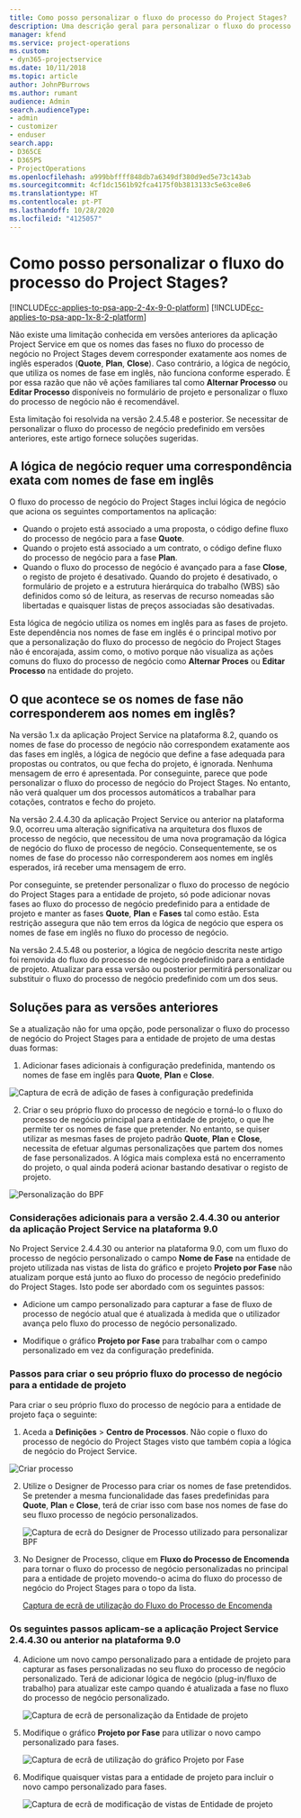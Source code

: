 ```yaml
---
title: Como posso personalizar o fluxo do processo do Project Stages?
description: Uma descrição geral para personalizar o fluxo do processo de negócio das Fases do Projeto.
manager: kfend
ms.service: project-operations
ms.custom:
- dyn365-projectservice
ms.date: 10/11/2018
ms.topic: article
author: JohnPBurrows
ms.author: rumant
audience: Admin
search.audienceType:
- admin
- customizer
- enduser
search.app:
- D365CE
- D365PS
- ProjectOperations
ms.openlocfilehash: a999bbffff848db7a6349df380d9ed5e73c143ab
ms.sourcegitcommit: 4cf1dc1561b92fca4175f0b3813133c5e63ce8e6
ms.translationtype: HT
ms.contentlocale: pt-PT
ms.lasthandoff: 10/28/2020
ms.locfileid: "4125057"
---
```

# <a name="how-do-i-customize-the-project-stages-business-process-flow"></a>Como posso personalizar o fluxo do processo do Project Stages?
[!INCLUDE[cc-applies-to-psa-app-2-4x-9-0-platform](../includes/cc-applies-to-psa-app-2-4x-9-0-platform.md)]
[!INCLUDE[cc-applies-to-psa-app-1x-8-2-platform](../includes/cc-applies-to-psa-app-1x-8-2-platform.md)]

Não existe uma limitação conhecida em versões anteriores da aplicação Project Service em que os nomes das fases no fluxo do processo de negócio no Project Stages devem corresponder exatamente aos nomes de inglês esperados (**Quote**, **Plan**, **Close**). Caso contrário, a lógica de negócio, que utiliza os nomes de fase em inglês, não funciona conforme esperado. É por essa razão que não vê ações familiares tal como **Alternar Processo** ou **Editar Processo** disponíveis no formulário de projeto e personalizar o fluxo do processo de negócio não é recomendável. 

Esta limitação foi resolvida na versão 2.4.5.48 e posterior. Se necessitar de personalizar o fluxo do processo de negócio predefinido em versões anteriores, este artigo fornece soluções sugeridas.  

## <a name="business-logic-requires-an-exact-match-with-english-stage-names"></a>A lógica de negócio requer uma correspondência exata com nomes de fase em inglês

O fluxo do processo de negócio do Project Stages inclui lógica de negócio que aciona os seguintes comportamentos na aplicação:
- Quando o projeto está associado a uma proposta, o código define fluxo do processo de negócio para a fase **Quote**.
- Quando o projeto está associado a um contrato, o código define fluxo do processo de negócio para a fase **Plan**.
- Quando o fluxo do processo de negócio é avançado para a fase **Close**, o registo de projeto é desativado. Quando do projeto é desativado, o formulário de projeto e a estrutura hierárquica do trabalho (WBS) são definidos como só de leitura, as reservas de recurso nomeadas são libertadas e quaisquer listas de preços associadas são desativadas.

Esta lógica de negócio utiliza os nomes em inglês para as fases de projeto. Este dependência nos nomes de fase em inglês é o principal motivo por que a personalização do fluxo do processo de negócio do Project Stages não é encorajada, assim como, o motivo porque não visualiza as ações comuns do fluxo do processo de negócio como **Alternar Proces** ou **Editar Processo** na entidade do projeto.

## <a name="what-happens-if-the-stage-names-dont-match-the-english-names"></a>O que acontece se os nomes de fase não corresponderem aos nomes em inglês?

Na versão 1.x da aplicação Project Service na plataforma 8.2, quando os nomes de fase do processo de negócio não correspondem exatamente aos das fases em inglês, a lógica de negócio que define a fase adequada para propostas ou contratos, ou que fecha do projeto, é ignorada. Nenhuma mensagem de erro é apresentada. Por conseguinte, parece que pode personalizar o fluxo do processo de negócio do Project Stages. No entanto, não verá qualquer um dos processos automáticos a trabalhar para cotações, contratos e fecho do projeto.

Na versão 2.4.4.30 da aplicação Project Service ou anterior na plataforma 9.0, ocorreu uma alteração significativa na arquitetura dos fluxos de processo de negócio, que necessitou de uma nova programação da lógica de negócio do fluxo de processo de negócio. Consequentemente, se os nomes de fase do processo não corresponderem aos nomes em inglês esperados, irá receber uma mensagem de erro. 

Por conseguinte, se pretender personalizar o fluxo do processo de negócio do Project Stages para a entidade de projeto, só pode adicionar novas fases ao fluxo do processo de negócio predefinido para a entidade de projeto e manter as fases **Quote**, **Plan** e **Fases** tal como estão. Esta restrição assegura que não tem erros da lógica de negócio que espera os nomes de fase em inglês no fluxo do processo de negócio.

Na versão 2.4.5.48 ou posterior, a lógica de negócio descrita neste artigo foi removida do fluxo do processo de negócio predefinido para a entidade de projeto. Atualizar para essa versão ou posterior permitirá personalizar ou substituir o fluxo do processo de negócio predefinido com um dos seus. 

## <a name="workarounds-for-earlier-versions"></a>Soluções para as versões anteriores

Se a atualização não for uma opção, pode personalizar o fluxo do processo de negócio do Project Stages para a entidade de projeto de uma destas duas formas:

1. Adicionar fases adicionais à configuração predefinida, mantendo os nomes de fase em inglês para **Quote**, **Plan** e **Close**.


![Captura de ecrã de adição de fases à configuração predefinida](media/FAQ-Customize-BPF-1.png)
 
2. Criar o seu próprio fluxo do processo de negócio e torná-lo o fluxo do processo de negócio principal para a entidade de projeto, o que lhe permite ter os nomes de fase que pretender. No entanto, se quiser utilizar as mesmas fases de projeto padrão **Quote**, **Plan** e **Close**, necessita de efetuar algumas personalizações que partem dos nomes de fase personalizados. A lógica mais complexa está no encerramento do projeto, o qual ainda poderá acionar bastando desativar o registo de projeto.

![Personalização do BPF](media/FAQ-Customize-BPF-2.png)

### <a name="additional-considerations-for-project-service-app-version-24430-or-earlier-on-platform-90"></a>Considerações adicionais para a versão 2.4.4.30 ou anterior da aplicação Project Service na plataforma 9.0

No Project Service 2.4.4.30 ou anterior na plataforma 9.0, com um fluxo do processo de negócio personalizado o campo **Nome de Fase** na entidade de projeto utilizada nas vistas de lista do gráfico e projeto **Projeto por Fase** não atualizam porque está junto ao fluxo do processo de negócio predefinido do Project Stages. Isto pode ser abordado com os seguintes passos:

- Adicione um campo personalizado para capturar a fase de fluxo de processo de negócio atual que é atualizada à medida que o utilizador avança pelo fluxo do processo de negócio personalizado.

- Modifique o gráfico **Projeto por Fase** para trabalhar com o campo personalizado em vez da configuração predefinida.

### <a name="steps-to-create-your-own-business-process-flow-for-the-project-entity"></a>Passos para criar o seu próprio fluxo do processo de negócio para a entidade de projeto

Para criar o seu próprio fluxo do processo de negócio para a entidade de projeto faça o seguinte:

1. Aceda a **Definições** > **Centro de Processos**. Não copie o fluxo do processo de negócio do Project Stages visto que também copia a lógica de negócio do Project Service.

  ![Criar processo](media/FAQ-Customize-BPF-3.png)

2. Utilize o Designer de Processo para criar os nomes de fase pretendidos. Se pretender a mesma funcionalidade das fases predefinidas para **Quote**, **Plan** e **Close**, terá de criar isso com base nos nomes de fase do seu fluxo processo de negócio personalizados.

   ![Captura de ecrã do Designer de Processo utilizado para personalizar BPF](media/FAQ-Customize-BPF-4.png) 

3. No Designer de Processo, clique em **Fluxo do Processo de Encomenda** para tornar o fluxo do processo de negócio personalizadas no principal para a entidade de projeto movendo-o acima do fluxo do processo de negócio do Project Stages para o topo da lista.


   [Captura de ecrã de utilização do Fluxo do Processo de Encomenda](media/FAQ-Customize-BPF-5-720.png)

### <a name="the-following-steps-apply-to-project-service-app-24430-or-earlier-on-the-90-platform"></a>Os seguintes passos aplicam-se a aplicação Project Service 2.4.4.30 ou anterior na plataforma 9.0

4. Adicione um novo campo personalizado para a entidade de projeto para capturar as fases personalizadas no seu fluxo do processo de negócio personalizado. Terá de adicionar lógica de negócio (plug-in/fluxo de trabalho) para atualizar este campo quando é atualizada a fase no fluxo do processo de negócio personalizado.

   ![Captura de ecrã de personalização da Entidade de projeto](media/FAQ-Customize-BPF-6-720.png)

5. Modifique o gráfico **Projeto por Fase** para utilizar o novo campo personalizado para fases.

   ![Captura de ecrã de utilização do gráfico Projeto por Fase](media/FAQ-Customize-BPF-7-720.png)

6. Modifique quaisquer vistas para a entidade de projeto para incluir o novo campo personalizado para fases.

   ![Captura de ecrã de modificação de vistas de Entidade de projeto](media/FAQ-Customize-BPF-8-720.png)

